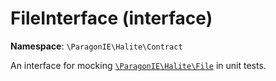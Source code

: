 # FileInterface (interface)

**Namespace**: `\ParagonIE\Halite\Contract`

An interface for mocking [`\ParagonIE\Halite\File`](../File.md) in unit tests.
